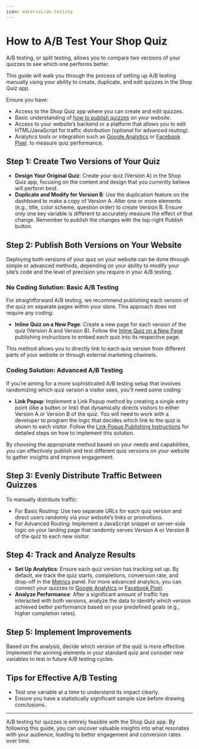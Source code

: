 ```yaml
---
icon: material/ab-testing
---
```


# How to A/B Test Your Shop Quiz

A/B testing, or split testing, allows you to compare two versions of your quizzes to see which one performs better. 

This guide will walk you through the process of setting up A/B testing manually using your ability to create, duplicate, and edit quizzes in the Shop Quiz app.

Ensure you have:

- Access to the Shop Quiz app where you can create and edit quizzes.
- Basic understanding of [how to publish quizzes](https://docs.revenuehunt.com/how-to-guides/publish-quiz/) on your website.
- Access to your website’s backend or a platform that allows you to edit HTML/JavaScript for traffic distribution (optional for advanced routing).
- Analytics tools or integration such as  [Google Analytics](https://docs.revenuehunt.com/how-to-guides/integrate-google-analytics/) or [Facebook Pixel](https://docs.revenuehunt.com/how-to-guides/integrate-facebook-pixel/). to measure quiz performance.

## Step 1: Create Two Versions of Your Quiz

- **Design Your Original Quiz**: Create your quiz (Version A) in the Shop Quiz app, focusing on the content and design that you currently believe will perform best.
- **Duplicate and Modify for Version B**: Use the duplication feature on the dashboard to make a copy of Version A. Alter one or more elements (e.g., title, color scheme, question order) to create Version B. Ensure only one key variable is different to accurately measure the effect of that change. Remember to publish the changes with the top-right Publish button.

## Step 2: Publish Both Versions on Your Website

Deploying both versions of your quiz on your website can be done through simple or advanced methods, depending on your ability to modify your site’s code and the level of precision you require in your A/B testing.

### No Coding Solution: Basic A/B Testing
For straightforward A/B testing, we recommend publishing each version of the quiz on separate pages within your store. This approach does not require any coding:

- **Inline Quiz on a New Page**: Create a new page for each version of the quiz (Version A and Version B). Follow the [Inline Quiz on a New Page](https://docs.revenuehunt.com/how-to-guides/publish-quiz-inline/#embedding-an-inline-quiz-on-a-new-page) publishing instructions to embed each quiz into its respective page. 

This method allows you to directly link to each quiz version from different parts of your website or through external marketing channels.

### Coding Solution: Advanced A/B Testing
If you’re aiming for a more sophisticated A/B testing setup that involves randomizing which quiz version a visitor sees, you’ll need some coding:

- **Link Popup**: Implement a Link Popup method by creating a single entry point (like a button or link) that dynamically directs visitors to either Version A or Version B of the quiz. You will need to work with a developer to program the logic that decides which link to the quiz is shown to each visitor. Follow the [Link Popup Publishing Instructions](https://docs.revenuehunt.com/how-to-guides/publish-quiz-link/) for detailed steps on how to implement this solution.

By choosing the appropriate method based on your needs and capabilities, you can effectively publish and test different quiz versions on your website to gather insights and improve engagement.

## Step 3: Evenly Distribute Traffic Between Quizzes

To manually distribute traffic:

- For Basic Routing: Use two separate URLs for each quiz version and direct users randomly via your website’s links or promotions.
- For Advanced Routing: Implement a JavaScript snippet or server-side logic on your landing page that randomly serves Version A or Version B of the quiz to each new visitor.

## Step 4: Track and Analyze Results

- **Set Up Analytics**: Ensure each quiz version has tracking set up. By default, we track the quiz starts, completions, conversion rate, and drop-off in the [Metrics](https://docs.revenuehunt.com/reference/quiz-builder/#metrics) panel. For more advanced analytics, you can connect your quizzes to [Google Analytics](https://docs.revenuehunt.com/how-to-guides/integrate-google-analytics/) or [Facebook Pixel](https://docs.revenuehunt.com/how-to-guides/integrate-facebook-pixel/).
- **Analyze Performance**: After a significant amount of traffic has interacted with both versions, analyze the data to identify which version achieved better performance based on your predefined goals (e.g., higher completion rates).

## Step 5: Implement Improvements

Based on the analysis, decide which version of the quiz is more effective. Implement the winning elements in your standard quiz and consider new variables to test in future A/B testing cycles.

## Tips for Effective A/B Testing

- Test one variable at a time to understand its impact clearly.
- Ensure you have a statistically significant sample size before drawing conclusions.


---
A/B testing for quizzes is entirely feasible with the Shop Quiz app. By following this guide, you can uncover valuable insights into what resonates with your audience, leading to better engagement and conversion rates over time.
